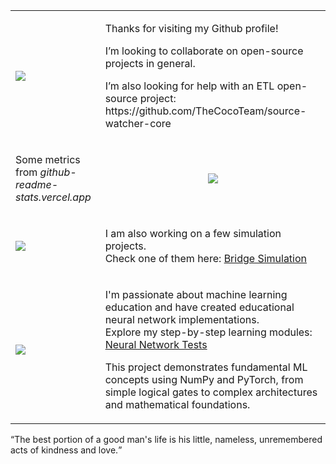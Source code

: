 <table cellspacing="0" cellpadding="0">
  <tr>
    <td>
      <img src="https://media.giphy.com/media/Nx0rz3jtxtEre/giphy.gif" />
    </td>
    <td>
      <p>Thanks for visiting my Github profile!</p>
      <p>I’m looking to collaborate on open-source projects in general.</p>
      <p>I’m also looking for help with an ETL open-source project: https://github.com/TheCocoTeam/source-watcher-core</p>
    </td>
  </tr>
  <tr>
    <td>
      <p>Some metrics from <i>github-readme-stats.vercel.app</i></p>
    </td>
    <td align="center">
      <img src="https://github-readme-stats.vercel.app/api?username=jpruiz114" />
    </td>
  </tr>
  <tr>
    <td>
      <img src="https://media4.giphy.com/media/v1.Y2lkPTc5MGI3NjExZ3poYXdraTR0bTcwcjY2NGx4YWFmaWEyYWd1eWM5dmN6NzI4Y2hmNCZlcD12MV9pbnRlcm5hbF9naWZfYnlfaWQmY3Q9Zw/9lMoyThpKynde/giphy.gif" />
    </td>
    <td>
      <p>I am also working on a few simulation projects.<br>Check one of them here: <a href="https://jeanpaulruizvallejo.com/physics-simulations/bridge-simulation-spring-mass-model/">Bridge Simulation</a></p>
    </td>
  </tr>
  <tr>
    <td>
      <img src="https://media.giphy.com/media/l46Cy1rHbQ92uuLXa/giphy.gif" />
    </td>
    <td>
      <p>I'm passionate about machine learning education and have created educational neural network implementations.<br>Explore my step-by-step learning modules: <a href="https://github.com/jpruiz114/neural-network-tests">Neural Network Tests</a></p>
      <p>This project demonstrates fundamental ML concepts using NumPy and PyTorch, from simple logical gates to complex architectures and mathematical foundations.</p>
    </td>
  </tr>
</table>
<span><q>The best portion of a good man's life is his little, nameless, unremembered acts of kindness and love.</q></span>
